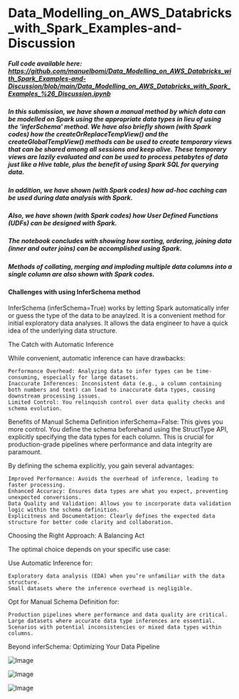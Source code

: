# Data_Modelling_on_AWS_Databricks_with_Spark_Examples-and-Discussion

##### Full code available here: https://github.com/manuelbomi/Data_Modelling_on_AWS_Databricks_with_Spark_Examples-and-Discussion/blob/main/Data_Modelling_on_AWS_Databricks_with_Spark_Examples_%26_Discussion.ipynb

##### In this submission, we have shown a manual method by which data can be modelled on Spark using the appropriate data types in lieu of using the 'inferSchema' method. We have also briefly shown (with Spark codes) how the createOrReplaceTempView() and the createGlobalTempView() methods can be used to create temporary views that can be shared among all sessions and keep alive. These temporary views are lazily evaluated and can be used to process petabytes of data just like a Hive table, plus the benefit of using Spark SQL for querying data. 

##### In addition, we have shown (with Spark codes) how ad-hoc caching can be used during data analysis with Spark. 

##### Also, we have shown (with Spark codes) how User Defined Functions (UDFs) can be designed with Spark. 

##### The notebook concludes with showing how sorting, ordering, joining data (inner and outer joins) can be accomplished using Spark. 

##### Methods of collating, merging and imploding multiple data columns into a single column are also shown with Spark codes. 
  

#### Challenges with using InferSchema method
InferSchema (inferSchema=True) works by letting Spark automatically infer or guess the type of the data to be anaylzed. It is a convenient method for initial exploratory data analyses. It allows the data engineer to have a quick idea of the underlying data structure. 





The Catch with Automatic Inference

While convenient, automatic inference can have drawbacks:

    Performance Overhead: Analyzing data to infer types can be time-consuming, especially for large datasets.
    Inaccurate Inferences: Inconsistent data (e.g., a column containing both numbers and text) can lead to inaccurate data types, causing downstream processing issues.
    Limited Control: You relinquish control over data quality checks and schema evolution.

Benefits of Manual Schema Definition
inferSchema=False: This gives you more control. You define the schema beforehand using the StructType API, explicitly specifying the data types for each column. This is crucial for production-grade pipelines where performance and data integrity are paramount.

By defining the schema explicitly, you gain several advantages:

    Improved Performance: Avoids the overhead of inference, leading to faster processing.
    Enhanced Accuracy: Ensures data types are what you expect, preventing unexpected conversions.
    Data Quality and Validation: Allows you to incorporate data validation logic within the schema definition.
    Explicitness and Documentation: Clearly defines the expected data structure for better code clarity and collaboration.

Choosing the Right Approach: A Balancing Act

The optimal choice depends on your specific use case:

Use Automatic Inference for:

    Exploratory data analysis (EDA) when you’re unfamiliar with the data structure.
    Small datasets where the inference overhead is negligible.

Opt for Manual Schema Definition for:

    Production pipelines where performance and data quality are critical.
    Large datasets where accurate data type inferences are essential.
    Scenarios with potential inconsistencies or mixed data types within columns.

Beyond inferSchema: Optimizing Your Data Pipeline



![Image](https://github.com/user-attachments/assets/9c90097c-6176-4def-9c94-5cb3fc9c6cd0)



![Image](https://github.com/user-attachments/assets/5d7c78f0-24cd-4487-920b-ee19689b3784)



![Image](https://github.com/user-attachments/assets/3b4fa6bf-7d91-4b35-8165-abd9a1e0e094)
